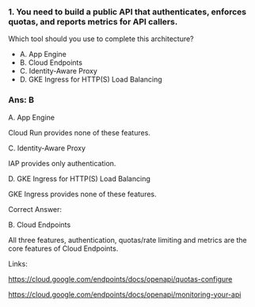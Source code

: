 ### 1. You need to build a public API that authenticates, enforces quotas, and reports metrics for API callers.
Which tool should you use to complete this architecture?

- A. App Engine
- B. Cloud Endpoints
- C. Identity-Aware Proxy
- D. GKE Ingress for HTTP(S) Load Balancing

### Ans: B

A. App Engine

Cloud Run provides none of these features.

C. Identity-Aware Proxy

IAP provides only authentication.

D. GKE Ingress for HTTP(S) Load Balancing

GKE Ingress provides none of these features.



Correct Answer:

B. Cloud Endpoints

All three features, authentication, quotas/rate limiting and metrics are the core features of Cloud Endpoints.

Links:

https://cloud.google.com/endpoints/docs/openapi/quotas-configure

https://cloud.google.com/endpoints/docs/openapi/monitoring-your-api